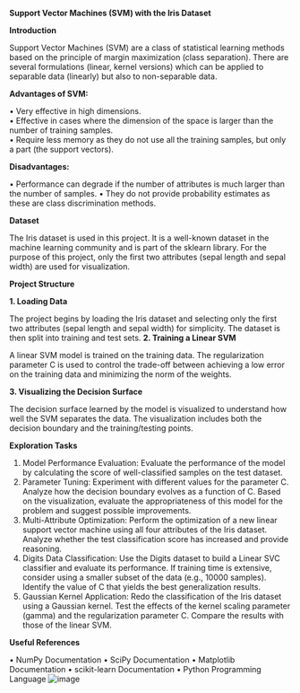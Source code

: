 __Support Vector Machines (SVM) with the Iris Dataset__

__Introduction__

Support Vector Machines (SVM) are a class of statistical learning methods based on the principle of margin maximization (class separation). There are several formulations (linear, kernel versions) which can be applied to separable data (linearly) but also to non-separable data.

__Advantages of SVM:__

•	Very effective in high dimensions.  
•	Effective in cases where the dimension of the space is larger than the number of training samples.  
•	Require less memory as they do not use all the training samples, but only a part (the support vectors).  

__Disadvantages:__

•	Performance can degrade if the number of attributes is much larger than the number of samples.
•	They do not provide probability estimates as these are class discrimination methods.

__Dataset__

The Iris dataset is used in this project. It is a well-known dataset in the machine learning community and is part of the sklearn library. For the purpose of this project, only the first two attributes (sepal length and sepal width) are used for visualization.

__Project Structure__

__1. Loading Data__

The project begins by loading the Iris dataset and selecting only the first two attributes (sepal length and sepal width) for simplicity. The dataset is then split into training and test sets.
__2. Training a Linear SVM__

A linear SVM model is trained on the training data. The regularization parameter C is used to control the trade-off between achieving a low error on the training data and minimizing the norm of the weights.

__3. Visualizing the Decision Surface__

The decision surface learned by the model is visualized to understand how well the SVM separates the data. The visualization includes both the decision boundary and the training/testing points.

__Exploration Tasks__

1.	Model Performance Evaluation: Evaluate the performance of the model by calculating the score of well-classified samples on the test dataset.
2.	Parameter Tuning: Experiment with different values for the parameter C. Analyze how the decision boundary evolves as a function of C. Based on the visualization, evaluate the appropriateness of this model for the problem and suggest possible improvements.
3.	Multi-Attribute Optimization: Perform the optimization of a new linear support vector machine using all four attributes of the Iris dataset. Analyze whether the test classification score has increased and provide reasoning.
4.	Digits Data Classification: Use the Digits dataset to build a Linear SVC classifier and evaluate its performance. If training time is extensive, consider using a smaller subset of the data (e.g., 10000 samples). Identify the value of C that yields the best generalization results.
5.	Gaussian Kernel Application: Redo the classification of the Iris dataset using a Gaussian kernel. Test the effects of the kernel scaling parameter (gamma) and the regularization parameter C. Compare the results with those of the linear SVM.
   
__Useful References__

•	NumPy Documentation
•	SciPy Documentation
•	Matplotlib Documentation
•	scikit-learn Documentation
•	Python Programming Language
![image](https://github.com/user-attachments/assets/f47ddf53-ea1c-43cd-9654-d449111dce20)

